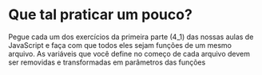 # Que tal praticar um pouco?

Pegue cada um dos exercícios da primeira parte (4_1) das nossas aulas de JavaScript e faça com que todos eles sejam funções de um mesmo arquivo. As variáveis que você define no começo de cada arquivo devem ser removidas e transformadas em parâmetros das funções